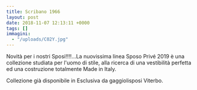 ```yaml
---
title: Scribano 1966
layout: post
date: 2018-11-07 12:13:11 +0000
tags: []
immagini:
  - "/uploads/C02Y.jpg"
---
```


Novità per i nostri Sposi!!!!...La nuovissima linea Sposo Privé 2019 è una collezione studiata per l'uomo di stile, alla ricerca di una vestibilità perfetta ed una costruzione totalmente Made in Italy.

Collezione già disponibile in Esclusiva da gaggiolisposi Viterbo.
